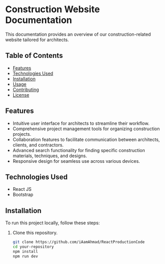 # Construction Website Documentation

This documentation provides an overview of our construction-related website tailored for architects.

## Table of Contents

- [Features](#features)
- [Technologies Used](#technologies-used)
- [Installation](#installation)
- [Usage](#usage)
- [Contributing](#contributing)
- [License](#license)

## Features

- Intuitive user interface for architects to streamline their workflow.
- Comprehensive project management tools for organizing construction projects.
- Collaboration features to facilitate communication between architects, clients, and contractors.
- Advanced search functionality for finding specific construction materials, techniques, and designs.
- Responsive design for seamless use across various devices.

## Technologies Used

- React JS
- Bootstrap


## Installation

To run this project locally, follow these steps:

1. Clone this repository.
   ```bash
   git clone https://github.com/iAamAhmad/ReactProductionCode
   cd your-repository
   npm install
   npm run dev
